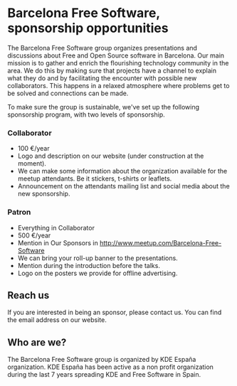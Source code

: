 # Barcelona Free Software, sponsorship opportunities
The Barcelona Free Software group organizes presentations and discussions about Free and Open Source software in Barcelona. Our main mission is to gather and enrich the flourishing technology community in the area.
We do this by making sure that projects have a channel to explain what they do and by facilitating the encounter with possible new collaborators. This happens in a relaxed atmosphere where problems get to be solved and connections can be made.

To make sure the group is sustainable, we've set up the following sponsorship program, with two levels of sponsorship.

### Collaborator
- 100 €/year
- Logo and description on our website (under construction at the moment).
- We can make some information about the organization available for the meetup attendants. Be it stickers, t-shirts or leaflets.
- Announcement on the attendants mailing list and social media about the new sponsorship.

### Patron
- Everything in Collaborator
- 500 €/year
- Mention in Our Sponsors in http://www.meetup.com/Barcelona-Free-Software
- We can bring your roll-up banner to the presentations.
- Mention during the introduction before the talks.
- Logo on the posters we provide for offline advertising.

## Reach us
If you are interested in being an sponsor, please contact us. You can find the email address on our website.

## Who are we?
The Barcelona Free Software group is organized by KDE España organization. KDE España has been active as a non profit organization during the last 7 years spreading KDE and Free Software in Spain.
